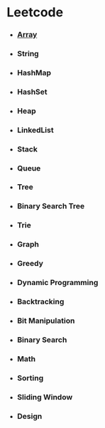 # Leetcode
- ### [Array](https://github.com/idanhuang/Leetcode/blob/master/Array.md)
- ### String
- ### HashMap
- ### HashSet
- ### Heap
- ### LinkedList
- ### Stack
- ### Queue
- ### Tree
- ### Binary Search Tree
- ### Trie
- ### Graph
- ### Greedy
- ### Dynamic Programming
- ### Backtracking
- ### Bit Manipulation
- ### Binary Search
- ### Math
- ### Sorting
- ### Sliding Window
- ### Design
